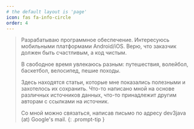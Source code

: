 ```yaml
---
# the default layout is 'page'
icon: fas fa-info-circle
order: 4
---
```




> Разрабатываю программное обеспечение. Интересуюсь мобильными платформами Android/iOS.
> Верю, что заказчик должен быть счастливым, а код чистым.
> 
> В свободное время увлекаюсь разным: путешествия, волейбол, баскетбол, велосипед, пешие походы.
>
> 
> Здесь находятся статьи, которые мне показались полезными и захотелось их сохранить.
> Что-то написано мной на основе различных источников данных, что-то принадлежит другим авторам с ссылками на источник.
>
> Со мной можно связаться, написав письмо по адресу dev3java (at) Google's mail.
{: .prompt-tip }

